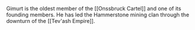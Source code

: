 Gimurt is the oldest member of the [[Onssbruck Cartel]] and one of its founding members. He has led the Hammerstone mining clan through the downturn of the [[Tev'ash Empire]].